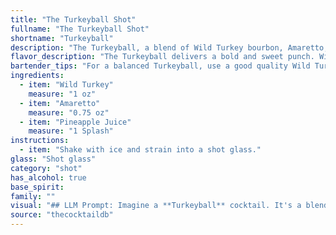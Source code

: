 ```yaml
---
title: "The Turkeyball Shot"
fullname: "The Turkeyball Shot"
shortname: "Turkeyball"
description: "The Turkeyball, a blend of Wild Turkey bourbon, Amaretto, and pineapple juice, belongs to the **Whiskey Sour family**. This simple, refreshing cocktail likely originated in the late 20th century, a product of the American cocktail renaissance that embraced both classic and new combinations. "
flavor_description: "The Turkeyball delivers a bold and sweet punch. Wild Turkey's robust bourbon character shines through, tempered by the nutty sweetness of amaretto.  Pineapple juice adds a bright tropical element, creating a balanced blend of sweet, tangy, and spicy notes that's both refreshing and satisfying. "
bartender_tips: "For a balanced Turkeyball, use a good quality Wild Turkey bourbon.  Don't be afraid to shake it hard with ice - this chills the drink and helps integrate the flavors.  The pineapple juice should be fresh, not overly sweet.  If you're looking for a more robust flavor, experiment with adding a dash of bitters. Finally, garnish with a pineapple wedge or cherry for a festive touch. "
ingredients:
  - item: "Wild Turkey"
    measure: "1 oz"
  - item: "Amaretto"
    measure: "0.75 oz"
  - item: "Pineapple Juice"
    measure: "1 Splash"
instructions:
  - item: "Shake with ice and strain into a shot glass."
glass: "Shot glass"
category: "shot"
has_alcohol: true
base_spirit:
family: ""
visual: "## LLM Prompt: Imagine a **Turkeyball** cocktail. It's a blend of **Wild Turkey bourbon**, **Amaretto**, and **pineapple juice**. **Describe the visual appearance of this cocktail in detail:*** **Color:** What shade of brown, amber, or yellow does it have? Is it translucent or opaque?* **Texture:** Is it smooth and silky, or does it have a more cloudy or frothy texture? Are there any visible layers?* **Garnish:** If any, what garnish is used? Is it a simple cherry, a pineapple wedge, or something more creative? How does the garnish enhance the visual appeal?* **Overall impression:**  Does the cocktail appear inviting and refreshing, or rich and decadent? What kind of mood or atmosphere does it evoke? **Please be specific and descriptive in your response, using vivid language to paint a picture of the Turkeyball cocktail.** "
source: "thecocktaildb"
---
```


